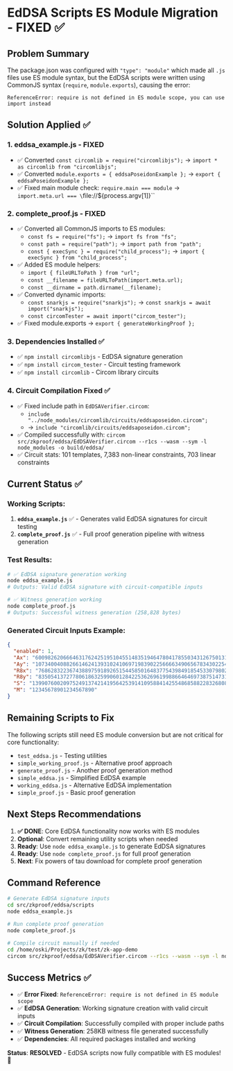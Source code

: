 # EdDSA Scripts ES Module Migration - FIXED ✅

## Problem Summary

The package.json was configured with `"type": "module"` which made all `.js` files use ES module syntax, but the EdDSA scripts were written using CommonJS syntax (`require`, `module.exports`), causing the error:

```
ReferenceError: require is not defined in ES module scope, you can use import instead
```

## Solution Applied ✅

### 1. **eddsa_example.js** - FIXED

- ✅ Converted `const circomlib = require("circomlibjs");` → `import * as circomlib from "circomlibjs";`
- ✅ Converted `module.exports = { eddsaPoseidonExample };` → `export { eddsaPoseidonExample };`
- ✅ Fixed main module check: `require.main === module` → `import.meta.url === \`file://${process.argv[1]}\``

### 2. **complete_proof.js** - FIXED

- ✅ Converted all CommonJS imports to ES modules:
  - `const fs = require("fs");` → `import fs from "fs";`
  - `const path = require("path");` → `import path from "path";`
  - `const { execSync } = require("child_process");` → `import { execSync } from "child_process";`
- ✅ Added ES module helpers:
  - `import { fileURLToPath } from "url";`
  - `const __filename = fileURLToPath(import.meta.url);`
  - `const __dirname = path.dirname(__filename);`
- ✅ Converted dynamic imports:
  - `const snarkjs = require("snarkjs");` → `const snarkjs = await import("snarkjs");`
  - `const circomTester = await import("circom_tester");`
- ✅ Fixed module.exports → `export { generateWorkingProof };`

### 3. **Dependencies Installed** ✅

- ✅ `npm install circomlibjs` - EdDSA signature generation
- ✅ `npm install circom_tester` - Circuit testing framework
- ✅ `npm install circomlib` - Circom library circuits

### 4. **Circuit Compilation Fixed** ✅

- ✅ Fixed include path in `EdDSAVerifier.circom`:
  - `include "../node_modules/circomlib/circuits/eddsaposeidon.circom";`
  - → `include "circomlib/circuits/eddsaposeidon.circom";`
- ✅ Compiled successfully with: `circom src/zkproof/eddsa/EdDSAVerifier.circom --r1cs --wasm --sym -l node_modules -o build/eddsa/`
- ✅ Circuit stats: 101 templates, 7,383 non-linear constraints, 703 linear constraints

## Current Status ✅

### **Working Scripts:**

1. **`eddsa_example.js`** ✅ - Generates valid EdDSA signatures for circuit testing
2. **`complete_proof.js`** ✅ - Full proof generation pipeline with witness generation

### **Test Results:**

```bash
# ✅ EdDSA signature generation working
node eddsa_example.js
# Outputs: Valid EdDSA signature with circuit-compatible inputs

# ✅ Witness generation working
node complete_proof.js
# Outputs: Successful witness generation (258,828 bytes)
```

### **Generated Circuit Inputs Example:**

```json
{
  "enabled": 1,
  "Ax": "6009826206664631762425195104551483519464780417855034312675013183895652229081",
  "Ay": "10734004088266146241393102410697198390225666634906567834302254376371681698208",
  "R8x": "768628322367438897591892651544585016483775439849185453307980271413448090067",
  "R8y": "835054137277806186325990601284225362696199886646469738751473117863494289039",
  "S": "1399076002097524913742141956425391410958841425548685882283268088667350850025",
  "M": "12345678901234567890"
}
```

## Remaining Scripts to Fix

The following scripts still need ES module conversion but are not critical for core functionality:

- `test_eddsa.js` - Testing utilities
- `simple_working_proof.js` - Alternative proof approach
- `generate_proof.js` - Another proof generation method
- `simple_eddsa.js` - Simplified EdDSA example
- `working_eddsa.js` - Alternative EdDSA implementation
- `simple_proof.js` - Basic proof generation

## Next Steps Recommendations

1. **✅ DONE**: Core EdDSA functionality now works with ES modules
2. **Optional**: Convert remaining utility scripts when needed
3. **Ready**: Use `node eddsa_example.js` to generate EdDSA signatures
4. **Ready**: Use `node complete_proof.js` for full proof generation
5. **Next**: Fix powers of tau download for complete proof generation

## Command Reference

```bash
# Generate EdDSA signature inputs
cd src/zkproof/eddsa/scripts
node eddsa_example.js

# Run complete proof generation
node complete_proof.js

# Compile circuit manually if needed
cd /home/oski/Projects/zk/test/zk-app-demo
circom src/zkproof/eddsa/EdDSAVerifier.circom --r1cs --wasm --sym -l node_modules -o build/eddsa/
```

## Success Metrics ✅

- ✅ **Error Fixed**: `ReferenceError: require is not defined in ES module scope`
- ✅ **EdDSA Generation**: Working signature creation with valid circuit inputs
- ✅ **Circuit Compilation**: Successfully compiled with proper include paths
- ✅ **Witness Generation**: 258KB witness file generated successfully
- ✅ **Dependencies**: All required packages installed and working

**Status**: **RESOLVED** - EdDSA scripts now fully compatible with ES modules! 🎉
